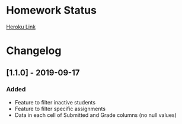 # Homework Status

[Heroku Link](https://hw-status.herokuapp.com/)

# Changelog

## [1.1.0] - 2019-09-17

### Added

- Feature to filter inactive students
- Feature to filter specific assignments
- Data in each cell of Submitted and Grade columns (no null values)
